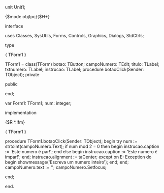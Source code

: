 unit Unit1;

{$mode objfpc}{$H+}

interface

uses
  Classes, SysUtils, Forms, Controls, Graphics, Dialogs, StdCtrls;

type

  { TForm1 }

  TForm1 = class(TForm)
    botao: TButton;
    campoNumero: TEdit;
    titulo: TLabel;
    txtnumero: TLabel;
    instrucao: TLabel;
    procedure botaoClick(Sender: TObject);
  private

  public

  end;

var
  Form1: TForm1;
  num: integer;

implementation

{$R *.lfm}

{ TForm1 }


procedure TForm1.botaoClick(Sender: TObject);
begin
     try
       num := strtoint(campoNumero.Text);
       if num mod 2 = 0 then
         begin
           instrucao.caption := 'Este numero é par!';
         end
       else
         begin
           instrucao.caption := 'Este numero é impar!';
         end;
        instrucao.alignment := taCenter;
     except
       on E: Exception do
              begin
                showmessage('Escreva um numero inteiro');
              end;
     end;
     campoNumero.text := '';
     campoNumero.Setfocus;

end;

end.
